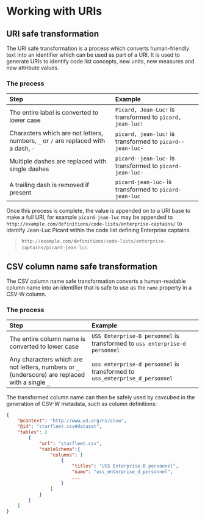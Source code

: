 # Working with URIs

## URI safe transformation

The URI safe transformation is a process which converts human-friendly text into an identifier which can be used as part of a URI. It is used to generate URIs to identify code list concepts, new units, new measures and new attribute values.

### The process

| Step                                                                                | Example                                                   |
|:------------------------------------------------------------------------------------|:----------------------------------------------------------|
| The entire label is converted to lower case                                         | `Picard, Jean-Luc!` is transformed to `picard, jean-luc!` |
| Characters which are not letters, numbers, `_` or `/` are replaced with a dash, `-` | `picard, jean-luc!` is transformed to `picard--jean-luc-` |
| Multiple dashes are replaced with single dashes                                     | `picard--jean-luc-` is transformed to `picard-jean-luc-`  |
| A trailing dash is removed if present                                               | `picard-jean-luc-` is transformed to `picard-jean-luc`    |

Once this process is complete, the value is appended on to a URI base to make a full URI, for example `picard-jean-luc` may be appended to `http://example.com/definitions/code-lists/enterprise-captains/` to identify Jean-Luc Picard within the code list defining Enterprise captains.

> `http://example.com/definitions/code-lists/enterprise-captains/picard-jean-luc`.


## CSV column name safe transformation

The CSV column name safe transformation converts a human-readable column name into an identifier that is safe to use as the `name` property in a CSV-W column.

### The process

| Step                                                                                             | Example                                                                     |
|:-------------------------------------------------------------------------------------------------|:----------------------------------------------------------------------------|
| The entire column name is converted to lower case                                                | `USS Enterprise-D personnel` is transformed to `uss enterprise-d personnel` |
| Any characters which are not letters, numbers or `_` (underscore) are replaced with a single `_` | `uss enterprise-d personnel` is transformed to `uss_enterprise_d_personnel` |

The transformed column name can then be safely used by csvcubed in the generation of CSV-W metadata, such as column definitions:

```json
{
    "@context": "http://www.w3.org/ns/csvw",
    "@id": "starfleet.csv#dataset",
    "tables": [
        {
            "url": "starfleet.csv",
            "tableSchema":{
                "columns": [
                    {
                        "titles": "USS Enterprise-D personnel",
                        "name": "uss_enterprise_d_personnel",
                        ...
                    }
                ]
            }
        }
    ]
}

```
